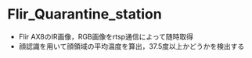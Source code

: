 # Flir_Quarantine_station
* Flir AX8のIR画像，RGB画像をrtsp通信によって随時取得
* 顔認識を用いて顔領域の平均温度を算出，37.5度以上かどうかを検出する
